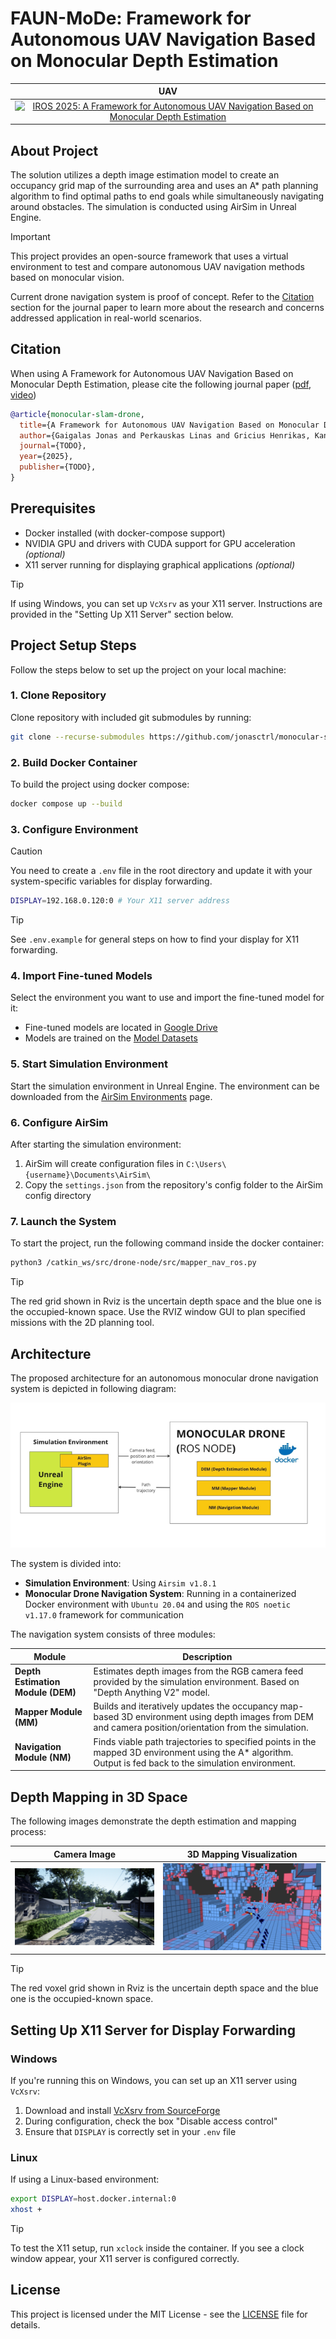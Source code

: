 # FAUN-MoDe: Framework for Autonomous UAV Navigation Based on Monocular Depth Estimation

|                                                                                  UAV                                                                                   |
| :--------------------------------------------------------------------------------------------------------------------------------------------------------------------: |
| [![IROS 2025: A Framework for Autonomous UAV Navigation Based on Monocular Depth Estimation](./assets/gifs/fly-example.gif)](https://www.youtube.com/watch?v=VIDEO-ID) |

## About Project

The solution utilizes a depth image estimation model to create an occupancy grid map of the surrounding area and uses an A\* path planning algorithm to find optimal paths to end goals while simultaneously navigating around obstacles. The simulation is conducted using AirSim in Unreal Engine.

> [!important]
> This project provides an open-source framework that uses a virtual environment to test and compare autonomous UAV navigation methods based on monocular vision.
>
> Current drone navigation system is proof of concept. Refer to the [Citation](#citation) section for the journal paper to learn more about the research and concerns addressed application in real-world scenarios.

## Citation

When using A Framework for Autonomous UAV Navigation Based on Monocular Depth Estimation, please cite the following journal paper ([pdf](...), [video](...))

```bibtex
@article{monocular-slam-drone,
  title={A Framework for Autonomous UAV Navigation Based on Monocular Depth Estimation},
  author={Gaigalas Jonas and Perkauskas Linas and Gricius Henrikas, Kanapickas Tomas and Kriščiūnas Andrius},
  journal={TODO},
  year={2025},
  publisher={TODO},
}
```

## Prerequisites

- Docker installed (with docker-compose support)
- NVIDIA GPU and drivers with CUDA support for GPU acceleration _(optional)_
- X11 server running for displaying graphical applications _(optional)_

> [!tip]
> If using Windows, you can set up `VcXsrv` as your X11 server. Instructions are provided in the "Setting Up X11 Server" section below.

## Project Setup Steps

Follow the steps below to set up the project on your local machine:

### 1. Clone Repository

Clone repository with included git submodules by running:

```bash
git clone --recurse-submodules https://github.com/jonasctrl/monocular-slam-drone.git
```

### 2. Build Docker Container

To build the project using docker compose:

```bash
docker compose up --build
```

### 3. Configure Environment

> [!caution]
> You need to create a `.env` file in the root directory and update it with your system-specific variables for display forwarding.

```bash
DISPLAY=192.168.0.120:0 # Your X11 server address
```

> [!tip]
> See `.env.example` for general steps on how to find your display for X11 forwarding.

### 4. Import Fine-tuned Models

Select the environment you want to use and import the fine-tuned model for it:

- Fine-tuned models are located in [Google Drive](https://drive.google.com/drive/folders/1gltcgQN3v4rantBJoUvqbjOjwxZHS9f1?usp=sharing)
- Models are trained on the [Model Datasets](https://ktuedu-my.sharepoint.com/:f:/g/personal/inglagz_ktu_lt/EtqAXut9CBtEgt6E24aQw7IBuQFxnNmzaBhxITkXozNysg?e=ahmvMk)

### 5. Start Simulation Environment

Start the simulation environment in Unreal Engine. The environment can be downloaded from the [AirSim Environments](https://github.com/microsoft/airsim/releases) page.

### 6. Configure AirSim

After starting the simulation environment:

1. AirSim will create configuration files in `C:\Users\{username}\Documents\AirSim\`
2. Copy the `settings.json` from the repository's config folder to the AirSim config directory

### 7. Launch the System

To start the project, run the following command inside the docker container:

```bash
python3 /catkin_ws/src/drone-node/src/mapper_nav_ros.py
```

> [!tip]
> The red grid shown in Rviz is the uncertain depth space and the blue one is the occupied-known space. Use the RVIZ window GUI to plan specified missions with the 2D planning tool.

## Architecture

The proposed architecture for an autonomous monocular drone navigation system is depicted in following diagram:

![Architecture diagram for autonomous monocular drone navigation system](./assets/images/architecture.png)

The system is divided into:

- **Simulation Environment**: Using `Airsim v1.8.1`
- **Monocular Drone Navigation System**: Running in a containerized Docker environment with `Ubuntu 20.04` and using the `ROS noetic v1.17.0` framework for communication

The navigation system consists of three modules:

<!-- toc:start -->

| Module                            | Description                                                                                                                                                |
| --------------------------------- | ---------------------------------------------------------------------------------------------------------------------------------------------------------- |
| **Depth Estimation Module (DEM)** | Estimates depth images from the RGB camera feed provided by the simulation environment. Based on "Depth Anything V2" model.                                |
| **Mapper Module (MM)**            | Builds and iteratively updates the occupancy map-based 3D environment using depth images from DEM and camera position/orientation from the simulation.     |
| **Navigation Module (NM)**        | Finds viable path trajectories to specified points in the mapped 3D environment using the A\* algorithm. Output is fed back to the simulation environment. |

<!-- toc:end -->

## Depth Mapping in 3D Space

The following images demonstrate the depth estimation and mapping process:

| Camera Image | 3D Mapping Visualization |
| :---: | :---: |
| ![Camera image from the simulation environment](./assets/images/l1.png) | ![3D space mapping visualization](./assets/images/l2.png) |

> [!tip]
> The red voxel grid shown in Rviz is the uncertain depth space and the blue one is the occupied-known space.

## Setting Up X11 Server for Display Forwarding

### Windows

If you're running this on Windows, you can set up an X11 server using `VcXsrv`:

1. Download and install [VcXsrv from SourceForge](https://sourceforge.net/projects/vcxsrv/)
2. During configuration, check the box "Disable access control"
3. Ensure that `DISPLAY` is correctly set in your `.env` file

### Linux

If using a Linux-based environment:

```bash
export DISPLAY=host.docker.internal:0
xhost +
```

> [!tip]
> To test the X11 setup, run `xclock` inside the container. If you see a clock window appear, your X11 server is configured correctly.

## License

This project is licensed under the MIT License - see the [LICENSE](./LICENSE) file for details.

